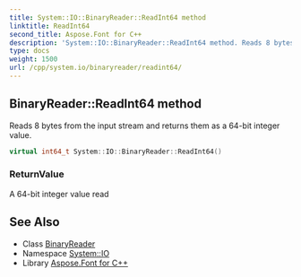 ```yaml
---
title: System::IO::BinaryReader::ReadInt64 method
linktitle: ReadInt64
second_title: Aspose.Font for C++
description: 'System::IO::BinaryReader::ReadInt64 method. Reads 8 bytes from the input stream and returns them as a 64-bit integer value in C++.'
type: docs
weight: 1500
url: /cpp/system.io/binaryreader/readint64/
---
```

## BinaryReader::ReadInt64 method


Reads 8 bytes from the input stream and returns them as a 64-bit integer value.

```cpp
virtual int64_t System::IO::BinaryReader::ReadInt64()
```


### ReturnValue

A 64-bit integer value read

## See Also

* Class [BinaryReader](../)
* Namespace [System::IO](../../)
* Library [Aspose.Font for C++](../../../)
